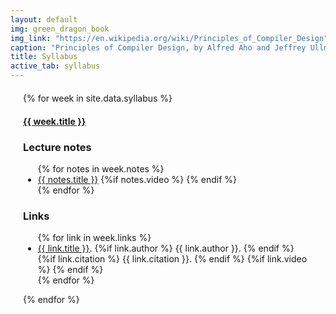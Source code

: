 ```yaml
---
layout: default
img: green_dragon_book
img_link: "https://en.wikipedia.org/wiki/Principles_of_Compiler_Design"
caption: "Principles of Compiler Design, by Alfred Aho and Jeffrey Ullman, published in 1977, is the classic textbook on compilers."
title: Syllabus
active_tab: syllabus
---
```


<style type="text/css">
    .bs-example{
        margin: 20px;
    }
</style>

<div class="bs-example">
    <div class="panel-group" id="accordion">
        {% for week in site.data.syllabus %}
            <div class="panel panel-default">
                <div class="panel-heading">
                    <h4 class="panel-title">
                        <a data-toggle="collapse" data-parent="#accordion" href="#collapseOne">{{ week.title }}</a>
                    </h4>
                </div>
                <div id="collapseOne" class="panel-collapse collapse in">
                    <div class="well">
                        <div class="panel panel-default">
                          <div class="panel-heading">
                            <h3 class="panel-title">Lecture notes</h3>
                          </div>
                          <ul class="list-group">
                          {% for notes in week.notes %}
                            <li class="list-group-item"> <a href="{{ notes.url }}">{{ notes.title }}</a>
                                {%if notes.video %}
                                    <a href="{{ notes.video }}"><span class="glyphicon glyphicon-film"></span></a>
                                {% endif %}
                            </li>
                          {% endfor %}
                          </ul>
                          <div class="panel-heading">
                            <h3 class="panel-title">Links</h3>
                          </div>
                          <ul class="list-group">
                          {% for link in week.links %}
                            <li class="list-group-item"> <a href="{{ link.url }}">{{ link.title }}</a>.
                                {%if link.author %}
                                    {{ link.author }}.
                                {% endif %}
                                {%if link.citation %}
                                    {{ link.citation }}.
                                {% endif %}
                                {%if link.video %}
                                    <a href="{{ link.video }}"><span class="glyphicon glyphicon-film"></span></a>
                                {% endif %}
                            </li>
                          {% endfor %}
                          </ul>
                        </div>
                    </div>
                </div>
            </div>
        {% endfor %}
    </div>
</div>

